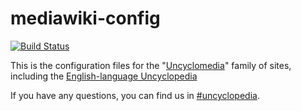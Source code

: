 mediawiki-config
================
[![Build Status](https://travis-ci.org/uncyclomedia/mediawiki-config.png?branch=master)](https://travis-ci.org/uncyclomedia/mediawiki-config)

This is the configuration files for the "[Uncyclomedia](http://uncyclomedia.co)" family of sites, including the [English-language Uncyclopedia](http://en.uncyclopedia.co)

If you have any questions, you can find us in [#uncyclopedia](irc://irc.freenode.net/#uncyclopedia).
